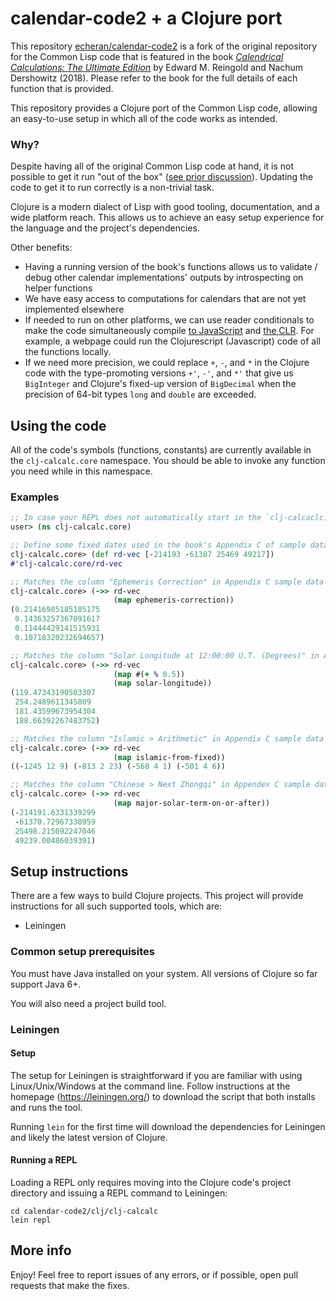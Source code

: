 # calendar-code2 + a Clojure port

This repository [echeran/calendar-code2](https://github.com/echeran/calendar-code2) is a fork
of the original repository for the Common Lisp code that is featured in the book
[_Calendrical Calculations: The Ultimate Edition_](https://www.cambridge.org/core/books/calendrical-calculations/B897CA3260110348F1F7D906B8D9480D)
by Edward M. Reingold and Nachum Dershowitz (2018).
Please refer to the book for the full details of each function that is provided.

This repository provides a Clojure port of the Common Lisp code,
allowing an easy-to-use setup in which all of the code works as intended.


### Why?

Despite having all of the original Common Lisp code at hand,
it is not possible to get it run "out of the box"
([see prior discussion](https://stackoverflow.com/questions/72716454/start-working-with-large-lisp-library-calendrical-calculations)).
Updating the code to get it to run correctly is a non-trivial task.

Clojure is a modern dialect of Lisp with good tooling, documentation, and a wide platform reach.
This allows us to achieve an easy setup experience for the language and the project's dependencies.

Other benefits:

* Having a running version of the book's functions allows us to validate / debug other calendar implementations' outputs by introspecting on helper functions
* We have easy access to computations for calendars that are not yet implemented elsewhere
* If needed to run on other platforms, we can use reader conditionals to make the code simultaneously compile [to JavaScript](https://clojurescript.org/) and [the CLR](https://clojure.org/about/clojureclr).
For example, a webpage could run the Clojurescript (Javascript) code of all the functions locally.
* If we need more precision, we could replace `+`, `-`, and `*` in the Clojure code with the type-promoting versions `+'`, `-'`, and `*'` that give us `BigInteger` and Clojure's fixed-up version of `BigDecimal` when the precision of 64-bit types `long` and `double` are exceeded.

## Using the code

All of the code's symbols (functions, constants) are currently available in the `clj-calcalc.core` namespace.
You should be able to invoke any function you need while in this namespace.

### Examples

```clojure
;; In case your REPL does not automatically start in the `clj-calcaclc.core` namespace
user> (ns clj-calcalc.core)

;; Define some fixed dates used in the book's Appendix C of sample data
clj-calcalc.core> (def rd-vec [-214193 -61387 25469 49217])
#'clj-calcalc.core/rd-vec

;; Matches the column "Ephemeris Correction" in Appendix C sample data
clj-calcalc.core> (->> rd-vec
                       (map ephemeris-correction))
(0.21416985185185175
 0.14363257367091617
 0.11444429141515931
 0.10718320232694657)

;; Matches the column "Solar Longitude at 12:00:00 U.T. (Degrees)" in Appendix C sample data
clj-calcalc.core> (->> rd-vec
                       (map #(+ % 0.5))
                       (map solar-longitude))
(119.47343190503307
 254.2489611345809
 181.43599673954304
 188.66392267483752)

;; Matches the column "Islamic > Arithmetic" in Appendix C sample data
clj-calcalc.core> (->> rd-vec
                       (map islamic-from-fixed))
((-1245 12 9) (-813 2 23) (-568 4 1) (-501 4 6))

;; Matches the column "Chinese > Next Zhongqi" in Appendex C sample data
clj-calcalc.core> (->> rd-vec
                       (map major-solar-term-on-or-after))
(-214191.6331339299
 -61370.72967338959
 25498.215092247046
 49239.00486039391)

```

## Setup instructions

There are a few ways to build Clojure projects. This project will provide instructions for all such supported tools, which are:

* Leiningen

### Common setup prerequisites

You must have Java installed on your system. All versions of Clojure so far support Java 6+.

You will also need a project build tool.

### Leiningen

#### Setup

The setup for Leiningen is straightforward if you are familiar with using Linux/Unix/Windows at the command line. Follow instructions at the homepage (https://leiningen.org/) to download the script that both installs and runs the tool.

Running `lein` for the first time will download the dependencies for Leiningen and likely the latest version of Clojure.

#### Running a REPL

Loading a REPL only requires moving into the Clojure code's project directory and issuing a REPL command to Leiningen:

```
cd calendar-code2/clj/clj-calcalc
lein repl
```

## More info

Enjoy! Feel free to report issues of any errors, or if possible, open pull requests that make the fixes.